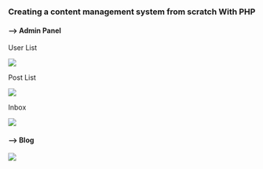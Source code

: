 <h3> Creating a content management system from scratch With PHP </h3> 
<h4> -->  Admin Panel </h4>
<p>User List</p>
<img src="https://user-images.githubusercontent.com/23507207/28930858-0b17280e-7896-11e7-9974-dd7bcc91b3c0.png">
<p>Post List</p>
<img src="https://user-images.githubusercontent.com/23507207/28930932-477320be-7896-11e7-9e3b-5d6c2a836c9e.png" >
<p>Inbox</p>
<img src="https://user-images.githubusercontent.com/23507207/28930978-74a1e35e-7896-11e7-8994-15ef0acca69c.png" >


<h4> --> Blog </h4> 

<img src="https://user-images.githubusercontent.com/23507207/28932535-a0571488-789b-11e7-8d34-3dc3b1bd2ee8.png" >
